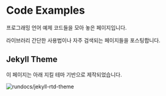 # Code Examples

프로그래밍 언어 예제 코드들을 모아 놓은 페이지입니다.

라이브러리 간단한 사용법이나 자주 검색되는 페이지들을 포스팅합니다.


## Jekyll Theme

이 페이지는 아래 지킬 테마 기반으로 제작되었습니다.

![rundocs/jekyll-rtd-theme](https://github.com/rundocs/jekyll-rtd-theme)
